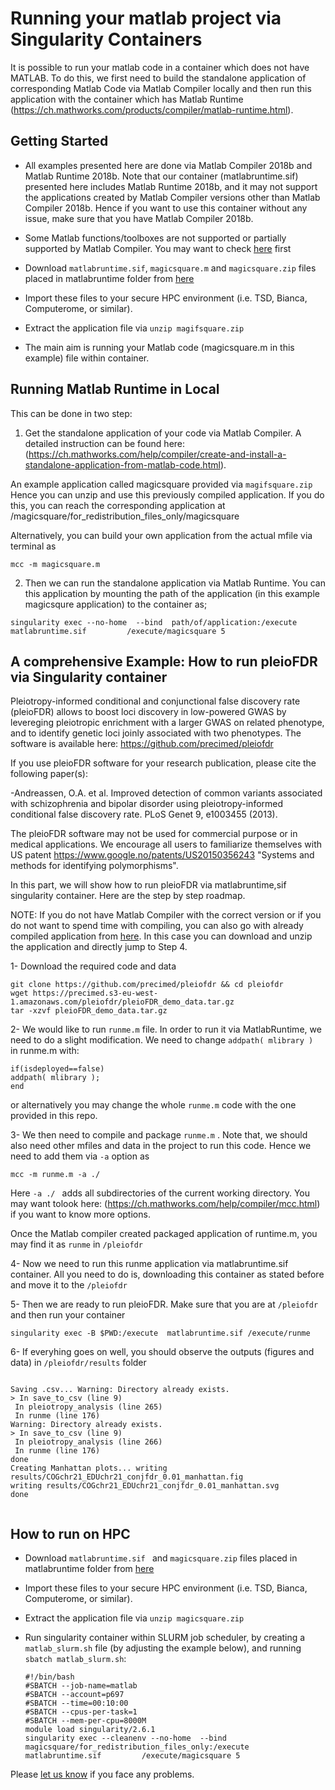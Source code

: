 # Running your matlab project via Singularity Containers

It is possible to run your matlab code in a container which does not have MATLAB. To do this, we first need to  build the standalone application of corresponding Matlab Code via Matlab Compiler locally and then run this application with the container  which has Matlab Runtime (https://ch.mathworks.com/products/compiler/matlab-runtime.html).

## Getting Started

* All examples presented here are done via Matlab Compiler 2018b and Matlab Runtime 2018b. Note that our container (matlabruntime.sif) presented here includes Matlab Runtime 2018b, and it may not support the applications created by  Matlab Compiler versions other than Matlab Compiler 2018b. Hence if you want to use this container without any issue, make sure that you have Matlab Compiler 2018b.

* Some Matlab functions/toolboxes are not supported or partially supported by Matlab Compiler. You may want to check  [here](https://ch.mathworks.com/products/compiler/compiler_support.html ) first

* Download ``matlabruntime.sif``, `` magicsquare.m ``   and `` magicsquare.zip ``  files placed in matlabruntime folder from [here](https://drive.google.com/drive/folders/1mfxZJ-7A-4lDlCkarUCxEf2hBIxQGO69?usp=sharing)
* Import these files  to your secure HPC environment (i.e. TSD, Bianca, Computerome, or similar).
* Extract the application file via ``unzip magifsquare.zip `` 



* The main aim is running your Matlab code  (magicsquare.m in this example) file within container. 


##  Running Matlab Runtime in Local

This can be done in two step:

1. Get the standalone application of your code via Matlab Compiler. A detailed instruction can be found here: (https://ch.mathworks.com/help/compiler/create-and-install-a-standalone-application-from-matlab-code.html). 

An example application called magicsquare provided via `` magifsquare.zip ``  Hence you can unzip and use this previously compiled application. If you do this, you can reach the corresponding application at /magicsquare/for_redistribution_files_only/magicsquare


Alternatively, you can build your own application from the actual mfile via terminal as

  ```
 mcc -m magicsquare.m

 ```



2. Then we can run the standalone application via Matlab Runtime.  You can this application by mounting the path of the application (in this example magicsqure application) to the container as;
 

  
  ```
  singularity exec --no-home  --bind  path/of/application:/execute         matlabruntime.sif         /execute/magicsquare 5

 ```
     
     
 
 
 
 
##  A comprehensive Example: How to run pleioFDR via Singularity container

Pleiotropy-informed conditional and conjunctional false discovery rate (pleioFDR) allows to boost loci discovery in low-powered GWAS by levereging pleiotropic enrichment with a larger GWAS on related phenotype, and to identify genetic loci joinly associated with two phenotypes.  The software is available here: https://github.com/precimed/pleiofdr

If you use pleioFDR software for your research publication, please cite the following paper(s):

-Andreassen, O.A. et al. Improved detection of common variants associated with schizophrenia and bipolar disorder using pleiotropy-informed conditional false discovery rate. PLoS Genet 9, e1003455 (2013).

The pleioFDR software may not be used for commercial purpose or in medical applications. We encourage all users to familiarize themselves with US patent https://www.google.no/patents/US20150356243 "Systems and methods for identifying polymorphisms".


In this part, we will show how to run pleioFDR via matlabruntime,sif singularity container. Here are the step by step roadmap. 

NOTE: If you do not have Matlab Compiler with the correct version or if you do not want to spend time with compiling, you can also go with already compiled application from [here](https://drive.google.com/file/d/1RjMNqstXtAfUq0LUKdIj4TApcaYC931r/view?usp=sharing). In this case you can download and unzip the application and directly jump to Step 4. 

1- Download the required code and data

 ```
git clone https://github.com/precimed/pleiofdr && cd pleiofdr
wget https://precimed.s3-eu-west-1.amazonaws.com/pleiofdr/pleioFDR_demo_data.tar.gz
tar -xzvf pleioFDR_demo_data.tar.gz
```

2-  We would like to run ``runme.m`` file. In order to run it via MatlabRuntime, we need to do a slight modification. We need to change  ``addpath( mlibrary ) ``  in runme.m  with:

 ```
if(isdeployed==false)
addpath( mlibrary );
end 
```

or alternatively you may change the whole ``runme.m``  code with the one provided in this repo.

3- We then need to compile and package  ``runme.m`` . Note that, we should also need other mfiles and data in the project to run this code. Hence we need to add them via  `` -a ``  option as

 ```
mcc -m runme.m -a ./

```

Here  ``-a ./ ``  adds all subdirectories of the current working directory.  You may want  tolook here: (https://ch.mathworks.com/help/compiler/mcc.html) if you want to know more options.

 Once the Matlab compiler created packaged application of runtime.m, you may find it as ``runme``  in  ``/pleiofdr``

4- Now we need to run this runme application via matlabruntime.sif container. All you need to do is, downloading this container as stated before and move it to the ``/pleiofdr`` 

5- Then we are ready to run pleioFDR. Make sure that you are at ``/pleiofdr``  and then run your container

 ```
singularity exec -B $PWD:/execute  matlabruntime.sif /execute/runme

```

6- If everyhing goes on well, you should observe the outputs (figures and data) in  ``/pleiofdr/results`` folder 


 ```

Saving .csv... Warning: Directory already exists.
> In save_to_csv (line 9)
  In pleiotropy_analysis (line 265)
  In runme (line 176)
Warning: Directory already exists.
> In save_to_csv (line 9)
  In pleiotropy_analysis (line 266)
  In runme (line 176)
done
Creating Manhattan plots... writing results/COGchr21_EDUchr21_conjfdr_0.01_manhattan.fig
writing results/COGchr21_EDUchr21_conjfdr_0.01_manhattan.svg
done


```
 
 






## How to run on HPC

* Download ``matlabruntime.sif ``  and `` magicsquare.zip ``  files placed in matlabruntime  folder from [here](https://drive.google.com/drive/folders/1mfxZJ-7A-4lDlCkarUCxEf2hBIxQGO69?usp=sharing)
* Import these files  to your secure HPC environment (i.e. TSD, Bianca, Computerome, or similar).
* Extract the application file via ``unzip magicsquare.zip `` 


* Run singularity container within SLURM job scheduler, by creating a ``matlab_slurm.sh`` file (by adjusting the example below), and running ``sbatch matlab_slurm.sh``:
  ```
  #!/bin/bash
  #SBATCH --job-name=matlab
  #SBATCH --account=p697
  #SBATCH --time=00:10:00
  #SBATCH --cpus-per-task=1
  #SBATCH --mem-per-cpu=8000M
  module load singularity/2.6.1
  singularity exec --cleanenv --no-home  --bind  magicsquare/for_redistribution_files_only:/execute         matlabruntime.sif         /execute/magicsquare 5
  ```

Please [let us know](https://github.com/comorment/demo/issues/new) if you face any problems.





    
    

 
 
    

    
    


 
    

